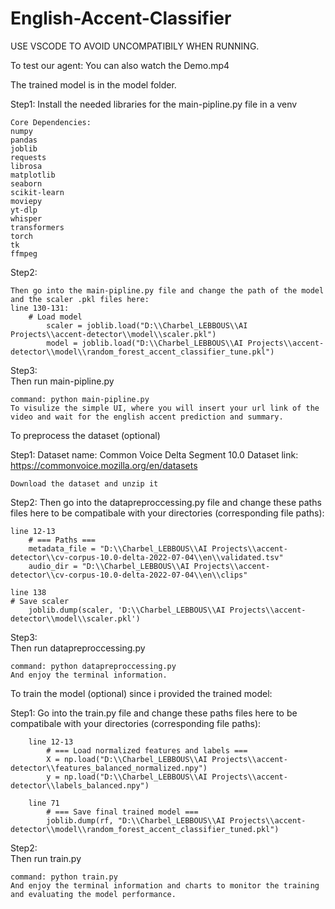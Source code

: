 # English-Accent-Classifier

USE VSCODE TO AVOID UNCOMPATIBILY WHEN RUNNING.

To test our agent: You can also watch the Demo.mp4

The trained model is in the model folder.

Step1:
    Install the needed libraries for the main-pipline.py file in a venv
    
    Core Dependencies:
    numpy
    pandas
    joblib
    requests
    librosa
    matplotlib
    seaborn
    scikit-learn
    moviepy
    yt-dlp
    whisper
    transformers
    torch
    tk
    ffmpeg       

Step2:

    Then go into the main-pipline.py file and change the path of the model and the scaler .pkl files here:
    line 130-131:
        # Load model
            scaler = joblib.load("D:\\Charbel_LEBBOUS\\AI Projects\\accent-detector\\model\\scaler.pkl")
            model = joblib.load("D:\\Charbel_LEBBOUS\\AI Projects\\accent-detector\\model\\random_forest_accent_classifier_tune.pkl")

Step3:            
    Then run main-pipline.py

    command: python main-pipline.py 
    To visulize the simple UI, where you will insert your url link of the video and wait for the english accent prediction and summary.


To preprocess the dataset (optional)

Step1:
    Dataset name: Common Voice Delta Segment 10.0
    Dataset link: https://commonvoice.mozilla.org/en/datasets

    Download the dataset and unzip it

Step2:
    Then go into the datapreproccessing.py file and change these paths files here to be compatibale with your directories (corresponding file paths):

    line 12-13
        # === Paths ===
        metadata_file = "D:\\Charbel_LEBBOUS\\AI Projects\\accent-detector\\cv-corpus-10.0-delta-2022-07-04\\en\\validated.tsv"
        audio_dir = "D:\\Charbel_LEBBOUS\\AI Projects\\accent-detector\\cv-corpus-10.0-delta-2022-07-04\\en\\clips"

    line 138
    # Save scaler
        joblib.dump(scaler, 'D:\\Charbel_LEBBOUS\\AI Projects\\accent-detector\\model\\scaler.pkl')

Step3:            
    Then run datapreproccessing.py

    command: python datapreproccessing.py 
    And enjoy the terminal information.

To train the model (optional) since i provided the trained model:

Step1:
    Go into the train.py file and change these paths files here to be compatibale with your directories (corresponding file paths):

        line 12-13
            # === Load normalized features and labels ===
            X = np.load("D:\\Charbel_LEBBOUS\\AI Projects\\accent-detector\\features_balanced_normalized.npy")
            y = np.load("D:\\Charbel_LEBBOUS\\AI Projects\\accent-detector\\labels_balanced.npy")

        line 71
            # === Save final trained model ===
            joblib.dump(rf, "D:\\Charbel_LEBBOUS\\AI Projects\\accent-detector\\model\\random_forest_accent_classifier_tuned.pkl")

Step2:            
    Then run train.py

    command: python train.py 
    And enjoy the terminal information and charts to monitor the training and evaluating the model performance.
